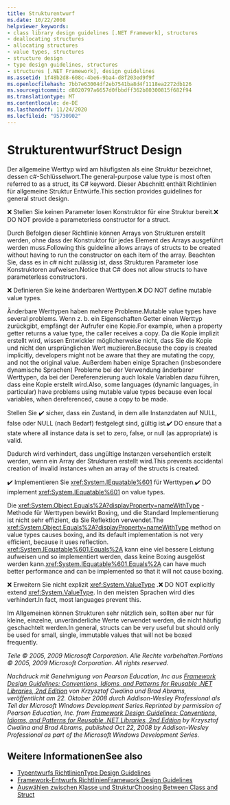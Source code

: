 ```yaml
---
title: Strukturentwurf
ms.date: 10/22/2008
helpviewer_keywords:
- class library design guidelines [.NET Framework], structures
- deallocating structures
- allocating structures
- value types, structures
- structure design
- type design guidelines, structures
- structures [.NET Framework], design guidelines
ms.assetid: 1f48b2d8-608c-4be6-9ba4-d8f203ed9f9f
ms.openlocfilehash: 7bb7e63004df2eb7541ba8d4f1118ea2272db126
ms.sourcegitcommit: d8020797a6657d0fbbdff362b80300815f682f94
ms.translationtype: MT
ms.contentlocale: de-DE
ms.lasthandoff: 11/24/2020
ms.locfileid: "95730902"
---
```

# <a name="struct-design"></a><span data-ttu-id="2618e-102">Strukturentwurf</span><span class="sxs-lookup"><span data-stu-id="2618e-102">Struct Design</span></span>

<span data-ttu-id="2618e-103">Der allgemeine Werttyp wird am häufigsten als eine Struktur bezeichnet, dessen c#-Schlüsselwort.</span><span class="sxs-lookup"><span data-stu-id="2618e-103">The general-purpose value type is most often referred to as a struct, its C# keyword.</span></span> <span data-ttu-id="2618e-104">Dieser Abschnitt enthält Richtlinien für allgemeine Struktur Entwürfe.</span><span class="sxs-lookup"><span data-stu-id="2618e-104">This section provides guidelines for general struct design.</span></span>

 <span data-ttu-id="2618e-105">❌ Stellen Sie keinen Parameter losen Konstruktor für eine Struktur bereit.</span><span class="sxs-lookup"><span data-stu-id="2618e-105">❌ DO NOT provide a parameterless constructor for a struct.</span></span>

 <span data-ttu-id="2618e-106">Durch Befolgen dieser Richtlinie können Arrays von Strukturen erstellt werden, ohne dass der Konstruktor für jedes Element des Arrays ausgeführt werden muss.</span><span class="sxs-lookup"><span data-stu-id="2618e-106">Following this guideline allows arrays of structs to be created without having to run the constructor on each item of the array.</span></span> <span data-ttu-id="2618e-107">Beachten Sie, dass es in c# nicht zulässig ist, dass Strukturen Parameter lose Konstruktoren aufweisen.</span><span class="sxs-lookup"><span data-stu-id="2618e-107">Notice that C# does not allow structs to have parameterless constructors.</span></span>

 <span data-ttu-id="2618e-108">❌ Definieren Sie keine änderbaren Werttypen.</span><span class="sxs-lookup"><span data-stu-id="2618e-108">❌ DO NOT define mutable value types.</span></span>

 <span data-ttu-id="2618e-109">Änderbare Werttypen haben mehrere Probleme.</span><span class="sxs-lookup"><span data-stu-id="2618e-109">Mutable value types have several problems.</span></span> <span data-ttu-id="2618e-110">Wenn z. b. ein Eigenschaften Getter einen Werttyp zurückgibt, empfängt der Aufrufer eine Kopie.</span><span class="sxs-lookup"><span data-stu-id="2618e-110">For example, when a property getter returns a value type, the caller receives a copy.</span></span> <span data-ttu-id="2618e-111">Da die Kopie implizit erstellt wird, wissen Entwickler möglicherweise nicht, dass Sie die Kopie und nicht den ursprünglichen Wert muziieren.</span><span class="sxs-lookup"><span data-stu-id="2618e-111">Because the copy is created implicitly, developers might not be aware that they are mutating the copy, and not the original value.</span></span> <span data-ttu-id="2618e-112">Außerdem haben einige Sprachen (insbesondere dynamische Sprachen) Probleme bei der Verwendung änderbarer Werttypen, da bei der Dereferenzierung auch lokale Variablen dazu führen, dass eine Kopie erstellt wird.</span><span class="sxs-lookup"><span data-stu-id="2618e-112">Also, some languages (dynamic languages, in particular) have problems using mutable value types because even local variables, when dereferenced, cause a copy to be made.</span></span>

 <span data-ttu-id="2618e-113">Stellen Sie ✔️ sicher, dass ein Zustand, in dem alle Instanzdaten auf NULL, false oder NULL (nach Bedarf) festgelegt sind, gültig ist.</span><span class="sxs-lookup"><span data-stu-id="2618e-113">✔️ DO ensure that a state where all instance data is set to zero, false, or null (as appropriate) is valid.</span></span>

 <span data-ttu-id="2618e-114">Dadurch wird verhindert, dass ungültige Instanzen versehentlich erstellt werden, wenn ein Array der Strukturen erstellt wird.</span><span class="sxs-lookup"><span data-stu-id="2618e-114">This prevents accidental creation of invalid instances when an array of the structs is created.</span></span>

 <span data-ttu-id="2618e-115">✔️ Implementieren Sie <xref:System.IEquatable%601> für Werttypen.</span><span class="sxs-lookup"><span data-stu-id="2618e-115">✔️ DO implement <xref:System.IEquatable%601> on value types.</span></span>

 <span data-ttu-id="2618e-116">Die <xref:System.Object.Equals%2A?displayProperty=nameWithType> -Methode für Werttypen bewirkt Boxing, und die Standard Implementierung ist nicht sehr effizient, da Sie Reflektion verwendet.</span><span class="sxs-lookup"><span data-stu-id="2618e-116">The <xref:System.Object.Equals%2A?displayProperty=nameWithType> method on value types causes boxing, and its default implementation is not very efficient, because it uses reflection.</span></span> <span data-ttu-id="2618e-117"><xref:System.IEquatable%601.Equals%2A> kann eine viel bessere Leistung aufweisen und so implementiert werden, dass keine Boxing ausgelöst werden kann.</span><span class="sxs-lookup"><span data-stu-id="2618e-117"><xref:System.IEquatable%601.Equals%2A> can have much better performance and can be implemented so that it will not cause boxing.</span></span>

 <span data-ttu-id="2618e-118">❌ Erweitern Sie nicht explizit <xref:System.ValueType> .</span><span class="sxs-lookup"><span data-stu-id="2618e-118">❌ DO NOT explicitly extend <xref:System.ValueType>.</span></span> <span data-ttu-id="2618e-119">In den meisten Sprachen wird dies verhindert.</span><span class="sxs-lookup"><span data-stu-id="2618e-119">In fact, most languages prevent this.</span></span>

 <span data-ttu-id="2618e-120">Im Allgemeinen können Strukturen sehr nützlich sein, sollten aber nur für kleine, einzelne, unveränderliche Werte verwendet werden, die nicht häufig geschachtelt werden.</span><span class="sxs-lookup"><span data-stu-id="2618e-120">In general, structs can be very useful but should only be used for small, single, immutable values that will not be boxed frequently.</span></span>

 <span data-ttu-id="2618e-121">*Teile © 2005, 2009 Microsoft Corporation. Alle Rechte vorbehalten.*</span><span class="sxs-lookup"><span data-stu-id="2618e-121">*Portions © 2005, 2009 Microsoft Corporation. All rights reserved.*</span></span>

 <span data-ttu-id="2618e-122">*Nachdruck mit Genehmigung von Pearson Education, Inc aus [Framework Design Guidelines: Conventions, Idioms, and Patterns for Reusable .NET Libraries, 2nd Edition](https://www.informit.com/store/framework-design-guidelines-conventions-idioms-and-9780321545619) von Krzysztof Cwalina und Brad Abrams, veröffentlicht am 22. Oktober 2008 durch Addison-Wesley Professional als Teil der Microsoft Windows Development Series.*</span><span class="sxs-lookup"><span data-stu-id="2618e-122">*Reprinted by permission of Pearson Education, Inc. from [Framework Design Guidelines: Conventions, Idioms, and Patterns for Reusable .NET Libraries, 2nd Edition](https://www.informit.com/store/framework-design-guidelines-conventions-idioms-and-9780321545619) by Krzysztof Cwalina and Brad Abrams, published Oct 22, 2008 by Addison-Wesley Professional as part of the Microsoft Windows Development Series.*</span></span>

## <a name="see-also"></a><span data-ttu-id="2618e-123">Weitere Informationen</span><span class="sxs-lookup"><span data-stu-id="2618e-123">See also</span></span>

- [<span data-ttu-id="2618e-124">Typentwurfs Richtlinien</span><span class="sxs-lookup"><span data-stu-id="2618e-124">Type Design Guidelines</span></span>](type.md)
- [<span data-ttu-id="2618e-125">Framework-Entwurfs Richtlinien</span><span class="sxs-lookup"><span data-stu-id="2618e-125">Framework Design Guidelines</span></span>](index.md)
- [<span data-ttu-id="2618e-126">Auswählen zwischen Klasse und Struktur</span><span class="sxs-lookup"><span data-stu-id="2618e-126">Choosing Between Class and Struct</span></span>](choosing-between-class-and-struct.md)
